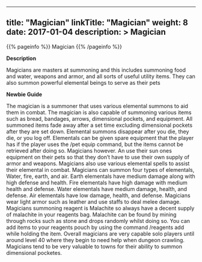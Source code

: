 
---
title: "Magician"
linkTitle: "Magician"
weight: 8
date: 2017-01-04
description: >
 Magician
---

{{% pageinfo %}}
Magician
{{% /pageinfo %}}

**Description**

Magicians are masters at summoning and this includes summoning food and water, weapons and armor, and all sorts of useful utility items. They can also summon powerful elemental beings to serve as their pets 

**Newbie Guide**

The magician is a summoner that uses various elemental summons to aid them in combat. The magician is also capable of summoning various items such as bread, bandages, arrows, dimensional pockets, and equipment. All summoned items fade away after a set time excluding dimensional pockets after they are set down. Elemental summons disappear after you die, they die, or you log off. Elementals can be given spare equipment that the player has if the player uses the /pet equip command, but the items cannot be retrieved after doing so. Magicians however. An use their sun ones equipment on their pets so that they don’t have to use their own supply of armor and weapons. Magicians also use various elemental spells to assist their elemental in combat. Magicians can summon four types of elementals, Water, fire, earth, and air. Earth elementals have medium damage along with high defense and health. Fire elementals have high damage with medium health and defense. Water elementals have medium damage, health, and defense. Air elementals have low damage, health, and defense. Magicians wear light armor such as leather and use staffs to deal melee damage. Magicians summoning reagent is Malachite so always have a decent supply of malachite in your reagents bag. Malachite can be found by mining through rocks such as stone and drops randomly whilst doing so. You can add items to your reagents pouch by using the command /reagents add while holding the item. Overall magicians are very capable solo players until around level 40 where they begin to need help when dungeon crawling. Magicians tend to be very valuable to towns for their ability to summon dimensional pocketes.
